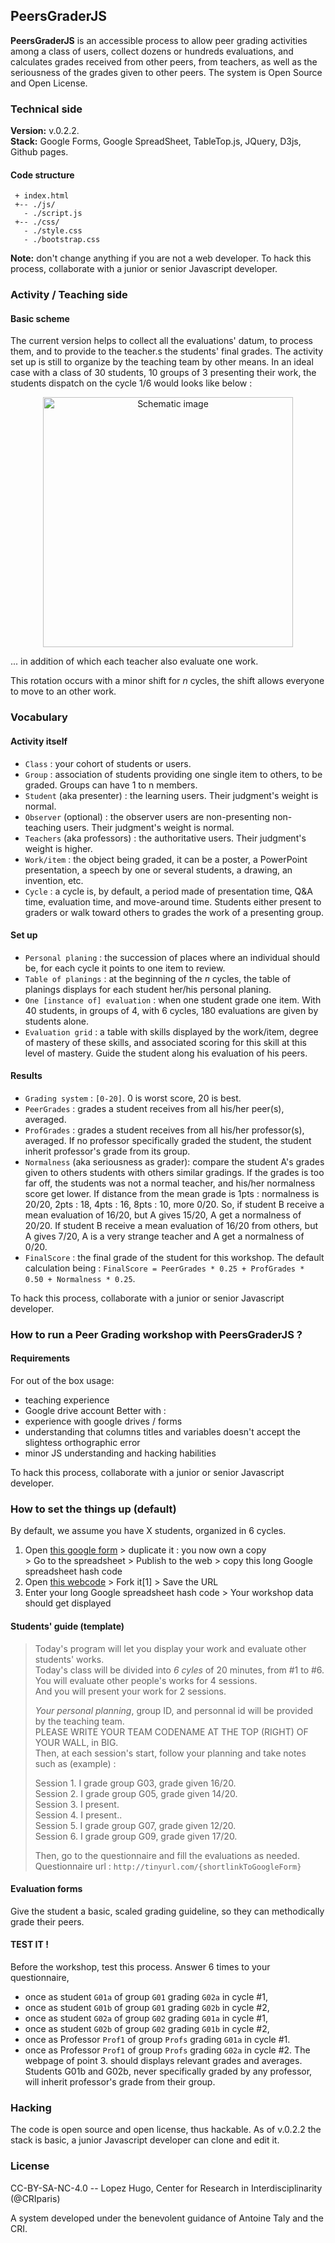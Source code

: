 PeersGraderJS
------------
**PeersGraderJS** is an accessible process to allow peer grading activities among a class of users, collect dozens or hundreds evaluations, and calculates grades received from other peers, from teachers, as well as the seriousness of the grades given to other peers. The system is Open Source and Open License.

### Technical side
**Version:** v.0.2.2.<br>
**Stack:** Google Forms, Google SpreadSheet, TableTop.js, JQuery, D3js, Github pages.

#### Code structure
```
 + index.html
 +-- ./js/
   - ./script.js
 +-- ./css/
   - ./style.css
   - ./bootstrap.css
```

**Note:** don't change anything if you are not a web developer.
To hack this process, collaborate with a junior or senior Javascript developer.

### Activity / Teaching side
#### Basic scheme
The current version helps to collect all the evaluations' datum, to process them, and to provide to the teacher.s the students' final grades. The activity set up is still to organize by the teaching team by other means. In an ideal case with a class of 30 students, 10 groups of 3 presenting their work, the students dispatch on the cycle 1/6 would looks like below :
<p align="center">
  <img width="400px" src="https://github.com/CyberCRI/PeersGraderJS/blob/master/img/PeerGraderJS-Class10-ani-900px-legend.gif?raw=true" alt="Schematic image"/>
</p>

... in addition of which each teacher also evaluate one work.

This rotation occurs with a minor shift for *n* cycles, the shift allows everyone to move to an other work.

### Vocabulary
#### Activity itself
* `Class` : your cohort of students or users.
* `Group` : association of students providing one single item to others, to be graded. Groups can have 1 to n members.
* `Student` (aka presenter) : the learning users. Their judgment's weight is normal.
* `Observer` (optional) : the observer users are non-presenting non-teaching users. Their judgment's weight is normal.
* `Teachers` (aka professors) : the authoritative users. Their judgment's weight is higher.
* `Work/item` : the object being graded, it can be a poster, a PowerPoint presentation, a speech by one or several students, a drawing, an invention, etc.
* `Cycle` : a cycle is, by default, a period made of presentation time, Q&A time, evaluation time, and move-around time. Students either present to graders or walk toward others to grades the work of a presenting group.

#### Set up
* `Personal planing` : the succession of places where an individual should be, for each cycle it points to one item to review.
* `Table of planings` : at the beginning of the *n* cycles, the table of planings displays for each student her/his personal planing.
* `One [instance of] evaluation` : when one student grade one item. With 40 students, in groups of 4, with 6 cycles, 180 evaluations are given by students alone.
* `Evaluation grid` : a table with skills displayed by the work/item, degree of mastery of these skills, and associated scoring for this skill at this level of mastery. Guide the student along his evaluation of his peers.

#### Results
* `Grading system` : `[0-20]`. 0 is worst score, 20 is best.
* `PeerGrades` : grades a student receives from all his/her peer(s), averaged.
* `ProfGrades` : grades a student receives from all his/her professor(s), averaged. If no professor specifically graded the student, the student inherit professor's grade from its group.
* `Normalness` (aka seriousness as grader): compare the student A's grades given to others students with others similar gradings. If the grades is too far off, the students was not a normal teacher, and his/her normalness score get lower. If distance from the mean grade is 1pts : normalness is 20/20, 2pts : 18, 4pts : 16, 8pts : 10, more 0/20. So, if student B receive a mean evaluation of 16/20, but A gives 15/20, A get a normalness of 20/20. If student B receive a mean evaluation of 16/20 from others, but A gives 7/20, A is a very strange teacher and A get a normalness of 0/20.
* `FinalScore` : the final grade of the student for this workshop. The default calculation being : `FinalScore = PeerGrades * 0.25 + ProfGrades * 0.50 + Normalness * 0.25`.

To hack this process, collaborate with a junior or senior Javascript developer.

### How to run a Peer Grading workshop with PeersGraderJS ?
#### Requirements
For out of the box usage:
* teaching experience
* Google drive account
Better with :
* experience with google drives / forms
* understanding that columns titles and variables doesn't accept the slightess orthographic error
* minor JS understanding and hacking habilities

To hack this process, collaborate with a junior or senior Javascript developer.

### How to set the things up (default)
By default, we assume you have X students, organized in 6 cycles.

1. Open [this google form](http://tinyurl.com/prezdayfdv) > duplicate it : you now own a copy<br>> Go to the spreadsheet > Publish to the web > copy this long Google spreadsheet hash code
3. Open [this webcode](https://cybercri.github.io/PeersGraderJS/) > Fork it[1] > Save the URL
4. Enter your long Google spreadsheet hash code > Your workshop data should get displayed

#### Students' guide (template)

> Today's program will let you display your work and evaluate other students' works.<br>
> Today's class will be divided into *6 cyles* of 20 minutes, from #1 to #6.<br>
> You will evaluate other people's works for 4 sessions.<br>
> And you will present your work for 2 sessions.
>
> *Your personal planning*, group ID, and personnal id will be provided by the teaching team.<br>
> PLEASE WRITE YOUR TEAM CODENAME AT THE TOP (RIGHT) OF YOUR WALL, in BIG.<br>
> Then, at each session's start, follow your planning and take notes such as (example) :
>
> Session 1. I grade group G03, grade given 16/20.<br>
> Session 2. I grade group G05, grade given 14/20.<br>
> Session 3. I present.<br>
> Session 4. I present..<br>
> Session 5. I grade group G07, grade given 12/20.<br>
> Session 6. I grade group G09, grade given 17/20.
>
> Then, go to the questionnaire and fill the evaluations as needed.<br>
> Questionnaire url :  ```http://tinyurl.com/{shortlinkToGoogleForm}```

#### Evaluation forms
Give the student a basic, scaled grading guideline, so they can methodically grade their peers.

#### TEST IT !
Before the workshop, test this process. Answer 6 times to your questionnaire,
* once as student `G01a` of group `G01` grading `G02a` in cycle #1,
* once as student `G01b` of group `G01` grading `G02b` in cycle #2,
* once as student `G02a` of group `G02` grading `G01a` in cycle #1,
* once as student `G02b` of group `G02` grading `G01b` in cycle #2,
* once as Professor `Prof1` of group `Profs` grading `G01a` in cycle #1.
* once as Professor `Prof1` of group `Profs` grading `G02a` in cycle #2.
 The webpage of point 3. should displays relevant grades and averages.
 Students G01b and G02b, never specifically graded by any professor, will inherit professor's grade from their group.

### Hacking
The code is open source and open license, thus hackable. As of v.0.2.2 the stack is basic, a junior Javascript developer can clone and edit it.

### License
CC-BY-SA-NC-4.0 -- Lopez Hugo, Center for Research in Interdisciplinarity (@CRIparis)

A system developed under the benevolent guidance of Antoine Taly and the CRI.

<!--
A [Pen](http://codepen.io/hugolpz/pen/BpLPQb) by [Lopez Hugo](http://codepen.io/hugolpz) on [CodePen](http://codepen.io/).
[License](http://codepen.io/hugolpz/pen/BpLPQb/license). -->
